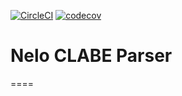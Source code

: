 [![CircleCI](https://circleci.com/gh/nelomobile/clabe-parser.svg?style=svg)](https://circleci.com/gh/nelomobile/clabe-parser)
[![codecov](https://codecov.io/gh/nelomobile/clabe-parser/branch/master/graph/badge.svg?token=VYEkAqrdWX)](https://codecov.io/gh/nelomobile/api)


# Nelo CLABE Parser
====
